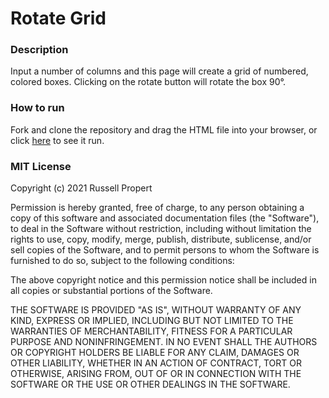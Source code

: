 # Rotate Grid
### Description
Input a number of columns and this page will create a grid of numbered, colored boxes. Clicking on the rotate button will rotate the box 90°.
### How to run
Fork and clone the repository and drag the HTML file into your browser, or click [here](https://russellpropert.github.io/MIT-MERN/10week/Video_10-10_Rotate_Image/Video_10-10_Rotate_Image.html) to see it run.
### MIT License
Copyright (c) 2021 Russell Propert

Permission is hereby granted, free of charge, to any person obtaining a copy
of this software and associated documentation files (the "Software"), to deal
in the Software without restriction, including without limitation the rights
to use, copy, modify, merge, publish, distribute, sublicense, and/or sell
copies of the Software, and to permit persons to whom the Software is
furnished to do so, subject to the following conditions:

The above copyright notice and this permission notice shall be included in all
copies or substantial portions of the Software.

THE SOFTWARE IS PROVIDED "AS IS", WITHOUT WARRANTY OF ANY KIND, EXPRESS OR
IMPLIED, INCLUDING BUT NOT LIMITED TO THE WARRANTIES OF MERCHANTABILITY,
FITNESS FOR A PARTICULAR PURPOSE AND NONINFRINGEMENT. IN NO EVENT SHALL THE
AUTHORS OR COPYRIGHT HOLDERS BE LIABLE FOR ANY CLAIM, DAMAGES OR OTHER
LIABILITY, WHETHER IN AN ACTION OF CONTRACT, TORT OR OTHERWISE, ARISING FROM,
OUT OF OR IN CONNECTION WITH THE SOFTWARE OR THE USE OR OTHER DEALINGS IN THE
SOFTWARE.
